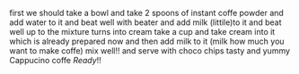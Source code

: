 first we should take a bowl and take 2 spoons of instant coffe powder and add water to it 
and beat well with beater and add milk (littile)to it and beat well up to the mixture turns into cream
take a cup and  take cream into it which is already prepared now and then add milk to it (milk how much you want to make coffe)
mix well!! and serve with choco chips
tasty and yummy Cappucino coffe *Ready*!!